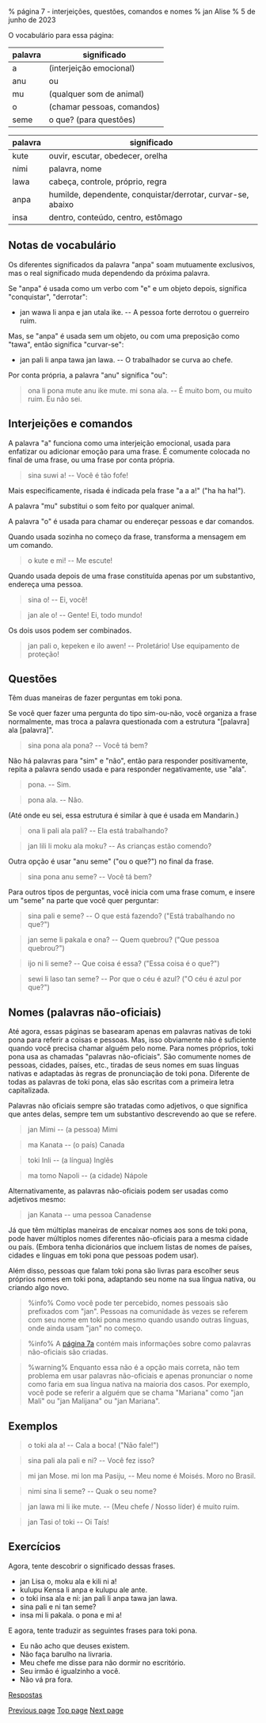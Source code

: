 % página 7 - interjeições, questões, comandos e nomes
% jan Alise
% 5 de junho de 2023

O vocabulário para essa página:

| palavra | significado                      |
|---------|----------------------------------|
| a       | (interjeição emocional)          |
| anu     | ou                               |
| mu      | (qualquer som de animal)         |
| o       | (chamar pessoas, comandos)       |
| seme    | o que? (para questôes)           |

| palavra | significado                                               |
|-------|-------------------------------------------------------------|
| kute  | ouvir, escutar, obedecer, orelha                            |
| nimi  | palavra, nome                                               |
| lawa  | cabeça, controle, próprio, regra                            |
| anpa  | humilde, dependente, conquistar/derrotar, curvar-se, abaixo |
| insa  | dentro, conteúdo, centro, estômago                          |

## Notas de vocabulário

Os diferentes significados da palavra "anpa" soam mutuamente exclusivos, mas o
real significado muda dependendo da próxima palavra.

Se "anpa" é usada como um verbo com "e" e um objeto depois, significa
"conquistar", "derrotar":

* jan wawa li anpa e jan utala ike. -- A pessoa forte derrotou o guerreiro
 ruim.

Mas, se "anpa" é usada sem um objeto, ou com uma preposição como "tawa", então
significa "curvar-se":

* jan pali li anpa tawa jan lawa. -- O trabalhador se curva ao chefe.

Por conta própria, a palavra "anu" significa "ou":

> ona li pona mute anu ike mute. mi sona ala. -- É muito bom, ou muito ruim. Eu
> não sei.

## Interjeições e comandos

A palavra "a" funciona como uma interjeição emocional, usada para enfatizar ou
adicionar emoção para uma frase. É comumente colocada no final de uma frase, ou
uma frase por conta própria.

> sina suwi a! -- Você é tão fofe!

Mais especificamente, risada é indicada pela frase "a a a!" ("ha ha ha!").

A palavra "mu" substitui o som feito por qualquer animal.

A palavra "o" é usada para chamar ou endereçar pessoas e dar comandos.

Quando usada sozinha no começo da frase, transforma a mensagem em um comando.

> o kute e mi! -- Me escute!

Quando usada depois de uma frase constituída apenas por um substantivo, 
endereça uma pessoa.

> sina o! -- Ei, você!

> jan ale o! -- Gente! Ei, todo mundo!

Os dois usos podem ser combinados.

> jan pali o, kepeken e ilo awen! -- Proletário! Use equipamento de proteção!

## Questões

Têm duas maneiras de fazer perguntas em toki pona.

Se você quer fazer uma pergunta do tipo sim-ou-não, você organiza a frase
normalmente, mas troca a palavra questionada com a estrutura "[palavra] ala
[palavra]".

> sina pona ala pona? -- Você tá bem?

Não há palavras para "sim" e "não", então para responder positivamente, repita
a palavra sendo usada e para responder negativamente, use "ala".

> pona. -- Sim.

> pona ala. -- Não.

(Até onde eu sei, essa estrutura é similar à que é usada em Mandarin.)

> ona li pali ala pali? -- Ela está trabalhando?

> jan lili li moku ala moku? -- As crianças estão comendo?

Outra opção é usar "anu seme" ("ou o que?") no final da frase.

> sina pona anu seme? -- Você tá bem?

Para outros tipos de perguntas, você inicia com uma frase comum, e insere um
"seme" na parte que você quer perguntar:

> sina pali e seme? -- O que está fazendo? ("Está trabalhando no que?")

> jan seme li pakala e ona? -- Quem quebrou? ("Que pessoa quebrou?")

> ijo ni li seme? -- Que coisa é essa? ("Essa coisa é o que?")

> sewi li laso tan seme? -- Por que o céu é azul? ("O céu é azul por que?")

## Nomes (palavras não-oficiais)

Até agora, essas páginas se basearam apenas em palavras nativas de toki pona
para referir a coisas e pessoas. Mas, isso obviamente não é suficiente quando
você precisa chamar alguém pelo nome. Para nomes próprios, toki pona usa as
chamadas "palavras não-oficiais". São comumente nomes de pessoas, cidades,
países, etc., tiradas de seus nomes em suas línguas nativas e adaptadas às
regras de pronunciação de toki pona. Diferente de todas as palavras de toki
pona, elas são escritas com a primeira letra capitalizada.

Palavras não oficiais sempre são tratadas como adjetivos, o que significa que
antes delas, sempre tem um substantivo descrevendo ao que se refere.

> jan Mimi -- (a pessoa) Mimi

> ma Kanata -- (o país) Canada

> toki Inli -- (a língua) Inglês

> ma tomo Napoli -- (a cidade) Nápole

Alternativamente, as palavras não-oficiais podem ser usadas como adjetivos
mesmo:

> jan Kanata -- uma pessoa Canadense

Já que têm múltiplas maneiras de encaixar nomes aos sons de toki pona, pode
haver múltiplos nomes diferentes não-oficiais para a mesma cidade ou país.
(Embora tenha dicionários que incluem listas de nomes de países, cidades e
línguas em toki pona que pessoas podem usar).

Além disso, pessoas que falam toki pona são livras para escolher seus próprios
nomes em toki pona, adaptando seu nome na sua língua nativa, ou criando algo
novo.

> %info%
> Como você pode ter percebido, nomes pessoais são prefixados com "jan".
> Pessoas na comunidade às vezes se referem com seu nome em toki pona mesmo
> quando usando outras línguas, onde ainda usam "jan" no começo. 

> %info%
> A [página 7a](7a.html) contém mais informações sobre como palavras
> não-oficiais são criadas.

> %warning%
> Enquanto essa não é a opção mais correta, não tem problema em usar palavras
> não-oficiais e apenas pronunciar o nome como faria em sua língua nativa na
> maioria dos casos. Por exemplo, você pode se referir a alguém que se chama
> "Mariana" como "jan Mali" ou "jan Malijana" ou "jan Mariana".

## Exemplos

> o toki ala a! -- Cala a boca! ("Não fale!")

> sina pali ala pali e ni? -- Você fez isso?

> mi jan Mose. mi lon ma Pasiju, -- Meu nome é Moisés. Moro no Brasil.

> nimi sina li seme? -- Quak o seu nome?

> jan lawa mi li ike mute. -- (Meu chefe / Nosso líder) é muito ruim.

> jan Tasi o! toki -- Oi Taís!

## Exercícios

Agora, tente descobrir o significado dessas frases.

* jan Lisa o, moku ala e kili ni a!
* kulupu Kensa li anpa e kulupu ale ante.
* o toki insa ala e ni: jan pali li anpa tawa jan lawa.
* sina pali e ni tan seme? 
* insa mi li pakala. o pona e mi a!

E agora, tente traduzir as seguintes frases para toki pona.

* Eu não acho que deuses existem.
* Não faça barulho na livraria.
* Meu chefe me disse para não dormir no escritório.
* Seu irmão é igualzinho a você.
* Não vá pra fora.

[Respostas](answers.html#p7)

[Previous page](6.html) [Top page](index.html) [Next page](8.html)
